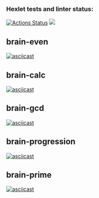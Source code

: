 ### Hexlet tests and linter status:
[![Actions Status](https://github.com/teregiray/backend-project-44/workflows/hexlet-check/badge.svg)](https://github.com/teregiray/backend-project-44/actions)
<a href="https://codeclimate.com/github/teregiray/backend-project-44/maintainability"><img src="https://api.codeclimate.com/v1/badges/28b76187be54aad05269/maintainability" /></a>

## brain-even
[![asciicast](https://asciinema.org/a/p28BCl4x83BcuxgUqod7v88Tz.svg)](https://asciinema.org/a/p28BCl4x83BcuxgUqod7v88Tz)

## brain-calc
[![asciicast](https://asciinema.org/a/tXv2hM9B3JQSVM34b8KxKLfBO.svg)](https://asciinema.org/a/tXv2hM9B3JQSVM34b8KxKLfBO)

## brain-gcd
[![asciicast](https://asciinema.org/a/edeTljS3XxvuXf37llOEyIdva.svg)](https://asciinema.org/a/edeTljS3XxvuXf37llOEyIdva)

## brain-progression
[![asciicast](https://asciinema.org/a/kuulnnSnb25rhrv6kiwsUGaTZ.svg)](https://asciinema.org/a/kuulnnSnb25rhrv6kiwsUGaTZ)

## brain-prime
[![asciicast](https://asciinema.org/a/K57Ei79yAh54rnO3iEMIaW0fX.svg)](https://asciinema.org/a/K57Ei79yAh54rnO3iEMIaW0fX)
